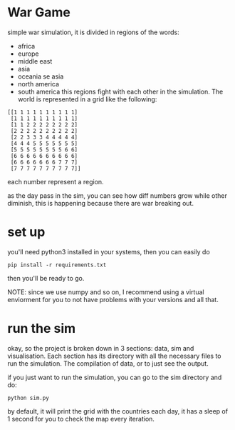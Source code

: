 # War Game

simple war simulation, it is divided in regions of the words:
- africa
- europe
- middle east
- asia
- oceania se asia
- north america
- south america
this regions fight with each other in the simulation. The world is represented
in a grid like the following:
```
[[1 1 1 1 1 1 1 1 1 1]
 [1 1 1 1 1 1 1 1 1 1]
 [1 1 2 2 2 2 2 2 2 2]
 [2 2 2 2 2 2 2 2 2 2]
 [2 2 3 3 3 4 4 4 4 4]
 [4 4 4 5 5 5 5 5 5 5]
 [5 5 5 5 5 5 5 5 6 6]
 [6 6 6 6 6 6 6 6 6 6]
 [6 6 6 6 6 6 6 7 7 7]
 [7 7 7 7 7 7 7 7 7 7]]
```
each number represent a region.

as the day pass in the sim, you can see how diff numbers grow while other
diminish, this is happening because there are war breaking out.

# set up
you'll need python3 installed in your systems, then you can easily do
```
pip install -r requirements.txt
```
then you'll be ready to go.

NOTE: since we use numpy and so on, I recommend using a virtual enviorment
for you to not have problems with your versions and all that.

# run the sim

okay, so the project is broken down in 3 sections: data, sim and visualisation.
Each section has its directory with all the necessary files to run the
simulation. The compilation of data, or to just see the output.

if you just want to run the simulation, you can go to the sim directory
and do:
```
python sim.py
```
by default, it will print the grid with the countries each day, it has a
sleep of 1 second for you to check the map every iteration.
